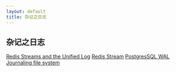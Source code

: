 ```yaml
---
layout: default
title: 杂记之日志
---
```


## 杂记之日志

[Redis Streams and the Unified Log](https://brandur.org/redis-streams)
[Redis Stream](http://antirez.com/news/114)
[PostgresSQL WAL](https://www.postgresql.org/docs/current/static/wal.html)
[Journaling file system](https://en.wikipedia.org/wiki/Journaling_file_system)
 

